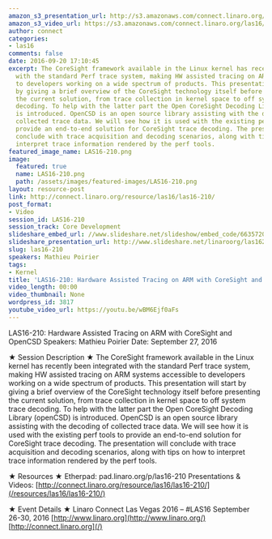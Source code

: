 ```yaml
---
amazon_s3_presentation_url: http://s3.amazonaws.com/connect.linaro.org/las16/Presentations/Tuesday/LAS16-210%20-%20Hardware%20Assisted%20Tracing%20on%20ARM%20with%20CoreSight%20and%20OpenCSD.pdf
amazon_s3_video_url: https://s3.amazonaws.com/connect.linaro.org/las16/Videos/Tuesday/LAS16-210%20Hardware%20Assited%20Tracing%20on%20ARM%20with%20CoreSight%20and%20OpenCSD.mp4
author: connect
categories:
- las16
comments: false
date: 2016-09-20 17:10:45
excerpt: The CoreSight framework available in the Linux kernel has recently been integrated
  with the standard Perf trace system, making HW assisted tracing on ARM systems accessible
  to developers working on a wide spectrum of products. This presentation will start
  by giving a brief overview of the CoreSight technology itself before presenting
  the current solution, from trace collection in kernel space to off system trace
  decoding. To help with the latter part the Open CoreSight Decoding Library (openCSD)
  is introduced. OpenCSD is an open source library assisting with the decoding of
  collected trace data. We will see how it is used with the existing perf tools to
  provide an end-to-end solution for CoreSight trace decoding. The presentation will
  conclude with trace acquisition and decoding scenarios, along with tips on how to
  interpret trace information rendered by the perf tools.
featured_image_name: LAS16-210.png
image:
  featured: true
  name: LAS16-210.png
  path: /assets/images/featured-images/LAS16-210.png
layout: resource-post
link: http://connect.linaro.org/resource/las16/las16-210/
post_format:
- Video
session_id: LAS16-210
session_track: Core Development
slideshare_embed_url: //www.slideshare.net/slideshow/embed_code/66357208
slideshare_presentation_url: http://www.slideshare.net/linaroorg/las16210-hardware-assisted-tracing-on-arm-with-coresight-and-opencsd
slug: las16-210
speakers: Mathieu Poirier
tags:
- Kernel
title: 'LAS16-210: Hardware Assisted Tracing on ARM with CoreSight and OpenCSD'
video_length: 00:00
video_thumbnail: None
wordpress_id: 3817
youtube_video_url: https://youtu.be/wBM6Ejf0aFs
---
```


LAS16-210: Hardware Assisted Tracing on ARM with CoreSight and OpenCSD
Speakers: Mathieu Poirier
Date: September 27, 2016

★ Session Description ★
The CoreSight framework available in the Linux kernel has recently been integrated with the standard Perf trace system, making HW assisted tracing on ARM systems accessible to developers working on a wide spectrum of products. This presentation will start by giving a brief overview of the CoreSight technology itself before presenting the current solution, from trace collection in kernel space to off system trace decoding. To help with the latter part the Open CoreSight Decoding Library (openCSD) is introduced. OpenCSD is an open source library assisting with the decoding of collected trace data. We will see how it is used with the existing perf tools to provide an end-to-end solution for CoreSight trace decoding. The presentation will conclude with trace acquisition and decoding scenarios, along with tips on how to interpret trace information rendered by the perf tools.

★ Resources ★
Etherpad: pad.linaro.org/p/las16-210
Presentations & Videos: [http://connect.linaro.org/resource/las16/las16-210/](/resources/las16/las16-210/)

★ Event Details ★
Linaro Connect Las Vegas 2016 – #LAS16
September 26-30, 2016
[http://www.linaro.org](http://www.linaro.org/)
[http://connect.linaro.org](/)